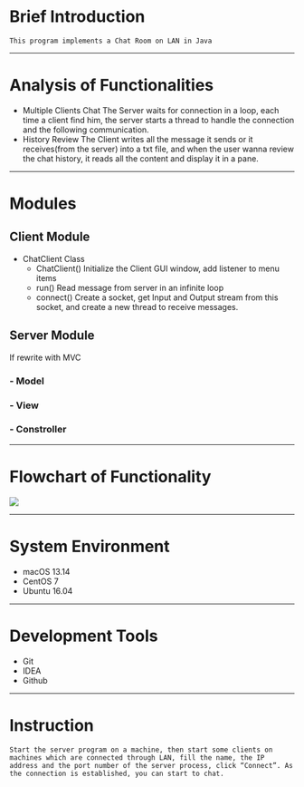 # Brief Introduction
	This program implements a Chat Room on LAN in Java
---- 
# Analysis of Functionalities
- Multiple Clients Chat
	The Server waits for connection in a loop, each time a client find him, the server starts a thread to handle the connection and the following communication.
- History Review
	The Client writes all the message it sends or it receives(from the server) into a txt file, and when the user wanna review the chat history, it reads all the content and display it in a pane.
---- 
# Modules
## Client Module
- ChatClient Class
	- ChatClient()
		Initialize the Client GUI window, add listener to menu items
	- run()
		Read message from server in an infinite loop
	- connect()
		Create a socket, get Input and Output stream from this socket, and create a new thread to receive messages.
## Server Module
If rewrite with MVC
### - Model

### - View

### - Constroller

---- 

# Flowchart of Functionality
![][image-1]

---- 
# System Environment
- macOS 13.14
- CentOS 7  
- Ubuntu 16.04
---- 
# Development Tools
- Git 
- IDEA
- Github
---- 
# Instruction
	Start the server program on a machine, then start some clients on machines which are connected through LAN, fill the name, the IP address and the port number of the server process, click “Connect”. As the connection is established, you can start to chat.

[image-1]:	Assert/flowchart.png